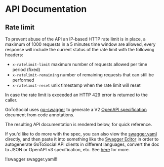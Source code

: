 # API Documentation

## Rate limit

To prevent abuse of the API an IP-based HTTP rate limit is in place, a maximum of 1000 requests in a 5 minutes time window are allowed, every response will include the current status of the rate limit with the following headers:

- `x-ratelimit-limit` maximum number of requests allowed per time period (fixed)
- `x-ratelimit-remaining` number of remaining requests that can still be performed
- `x-ratelimit-reset` unix timestamp when the rate limit will reset

In case the rate limit is exceeded an HTTP 429 error is returned to the caller.


GoToSocial uses [go-swagger](https://github.com/go-swagger/go-swagger) to generate a V2 [OpenAPI specification](https://swagger.io/specification/v2/) document from code annotations.

The resulting API documentation is rendered below, for quick reference.

If you'd like to do more with the spec, you can also view the [swagger.yaml](/api/swagger/swagger.yaml) directly, and then paste it into something like the [Swagger Editor](https://editor.swagger.io/) in order to autogenerate GoToSocial API clients in different languages, convert the doc to JSON or OpenAPI v3 specification, etc. See [here](https://swagger.io/tools/open-source/getting-started/) for more.

!!swagger swagger.yaml!!
